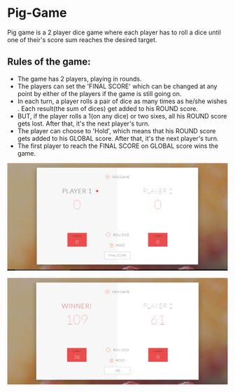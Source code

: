 # Pig-Game
Pig game is a 2 player dice game where each player has to roll a dice until one of their's score sum  reaches the desired target.

## Rules of the game: 
- The game has 2 players, playing in rounds.
- The players can set the 'FINAL SCORE' which can be changed at any point by either of the players if the game is still going on.
- In each turn, a player rolls a pair of dice as many times as he/she wishes . Each result(the sum of dices) get added to his ROUND score.
- BUT, if the player rolls a 1(on any dice) or two sixes, all his ROUND score gets lost. After that, it's the next player's turn.
- The player can choose to 'Hold', which means that his ROUND score gets added to his GLOBAL score. After that, it's the next player's turn.
- The first player to reach the FINAL SCORE on GLOBAL score wins the game.

![alt text](https://github.com/bharatjain7723/Pig-Game/blob/master/p1.png)


![alt text](https://github.com/bharatjain7723/Pig-Game/blob/master/p2.png)

